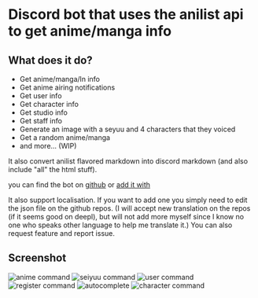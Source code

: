 # Discord bot that uses the anilist api to get anime/manga info


## **What does it do?**

- Get anime/manga/ln info
- Get anime airing notifications
- Get user info
- Get character info
- Get studio info
- Get staff info
- Generate an image with a seyuu and 4 characters that they voiced
- Get a random anime/manga
- and more... (WIP)

It also convert anilist flavored markdown into discord markdown (and also include "all" the html stuff).

you can find the bot on [github](https://github.com/ValgulNecron/kasuki)
or [add it with](https://discord.com/api/oauth2/authorize?client_id=923286536445894697&permissions=533113194560&scope=bot)

It also support localisation. If you want to add one you simply need to edit the json file on the github repos. (I will
accept new translation on the repos (if it seems good on deepl), but will not add more myself since I know no one who
speaks other language to help me translate it.)
You can also request feature and report issue.


## **Screenshot**


![anime command](https://files.catbox.moe/pmp6be.png)
![seiyuu command](https://files.catbox.moe/nwn173.png)
![user command](https://files.catbox.moe/jcxunp.png)
![register command](https://files.catbox.moe/pybzns.png)
![autocomplete](https://files.catbox.moe/3j3xwf.png)
![character command](https://files.catbox.moe/62tmhy.png)